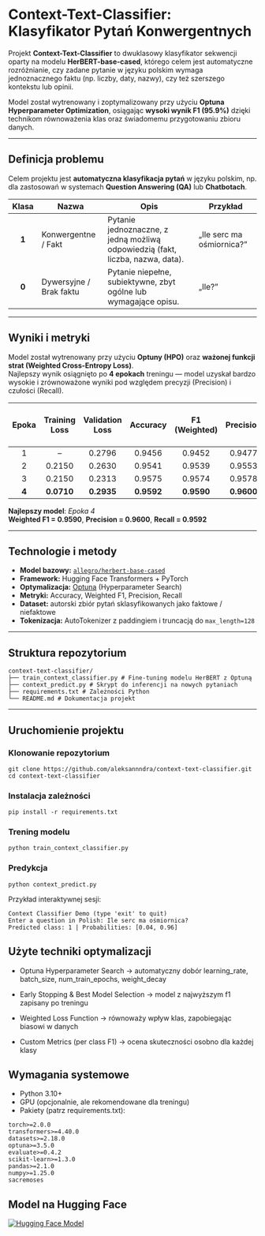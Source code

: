 # Context-Text-Classifier: Klasyfikator Pytań Konwergentnych

Projekt **Context-Text-Classifier** to dwuklasowy klasyfikator sekwencji oparty na modelu **HerBERT-base-cased**, którego celem jest automatyczne rozróżnianie, czy zadane pytanie w języku polskim wymaga jednoznacznego faktu (np. liczby, daty, nazwy), czy też szerszego kontekstu lub opinii.

Model został wytrenowany i zoptymalizowany przy użyciu **Optuna Hyperparameter Optimization**, osiągając **wysoki wynik F1 (95.9%)** dzięki technikom równoważenia klas oraz świadomemu przygotowaniu zbioru danych.

---

## Definicja problemu

Celem projektu jest **automatyczna klasyfikacja pytań** w języku polskim, np. dla zastosowań w systemach **Question Answering (QA)** lub **Chatbotach**.

| Klasa | Nazwa | Opis | Przykład |
|:---:|---|---|---|
| **1** | Konwergentne / Fakt | Pytanie jednoznaczne, z jedną możliwą odpowiedzią (fakt, liczba, nazwa, data). | „Ile serc ma ośmiornica?” |
| **0** | Dywersyjne / Brak faktu | Pytanie niepełne, subiektywne, zbyt ogólne lub wymagające opisu. | „Ile?” |

---

## Wyniki i metryki

Model został wytrenowany przy użyciu **Optuny (HPO)** oraz **ważonej funkcji strat (Weighted Cross-Entropy Loss)**.  
Najlepszy wynik osiągnięto po **4 epokach** treningu — model uzyskał bardzo wysokie i zrównoważone wyniki pod względem precyzji (Precision) i czułości (Recall).

| Epoka | Training Loss | Validation Loss | Accuracy | F1 (Weighted) | Precision | Recall | F1 Klasy 0 (Dywersyjne) | F1 Klasy 1 (Fakt) |
|:------:|:--------------:|:----------------:|:---------:|:--------------:|:----------:|:--------:|:----------------------:|:----------------:|
| 1 | – | 0.2796 | 0.9456 | 0.9452 | 0.9477 | 0.9456 | 0.9531 | 0.9352 |
| 2 | 0.2150 | 0.2630 | 0.9541 | 0.9539 | 0.9553 | 0.9541 | 0.9601 | 0.9459 |
| 3 | 0.2150 | 0.2313 | 0.9575 | 0.9574 | 0.9578 | 0.9575 | 0.9626 | 0.9507 |
| **4** | **0.0710** | **0.2935** | **0.9592** | **0.9590** | **0.9600** | **0.9592** | **0.9644** | **0.9522** |

**Najlepszy model**: *Epoka 4*  
**Weighted F1 = 0.9590**, **Precision = 0.9600**, **Recall = 0.9592**


---

## Technologie i metody

- **Model bazowy:** [`allegro/herbert-base-cased`](https://huggingface.co/allegro/herbert-base-cased)
- **Framework:** Hugging Face Transformers + PyTorch  
- **Optymalizacja:** [Optuna](https://optuna.org/) (Hyperparameter Search)
- **Metryki:** Accuracy, Weighted F1, Precision, Recall  
- **Dataset:** autorski zbiór pytań sklasyfikowanych jako faktowe / niefaktowe  
- **Tokenizacja:** AutoTokenizer z paddingiem i truncacją do `max_length=128`

---

## Struktura repozytorium
```
context-text-classifier/
├── train_context_classifier.py # Fine-tuning modelu HerBERT z Optuną
├── context_predict.py # Skrypt do inferencji na nowych pytaniach
├── requirements.txt # Zależności Python
└── README.md # Dokumentacja projekt
```

---

## Uruchomienie projektu

### Klonowanie repozytorium

```
git clone https://github.com/aleksannndra/context-text-classifier.git
cd context-text-classifier
```
### Instalacja zależności
```
pip install -r requirements.txt

```

### Trening modelu
```
python train_context_classifier.py

```

### Predykcja
```
python context_predict.py

```

Przykład interaktywnej sesji:
```
Context Classifier Demo (type 'exit' to quit)
Enter a question in Polish: Ile serc ma ośmiornica?
Predicted class: 1 | Probabilities: [0.04, 0.96]
```

## Użyte techniki optymalizacji
- Optuna Hyperparameter Search
→ automatyczny dobór learning_rate, batch_size, num_train_epochs, weight_decay

- Early Stopping & Best Model Selection
→ model z najwyższym f1 zapisany po treningu

- Weighted Loss Function
→ równoważy wpływ klas, zapobiegając biasowi w danych

- Custom Metrics (per class F1)
→ ocena skuteczności osobno dla każdej klasy

## Wymagania systemowe

- Python 3.10+
- GPU (opcjonalnie, ale rekomendowane dla treningu)
- Pakiety (patrz requirements.txt):
```
torch>=2.0.0
transformers>=4.40.0
datasets>=2.18.0
optuna>=3.5.0
evaluate>=0.4.2
scikit-learn>=1.3.0
pandas>=2.1.0
numpy>=1.25.0
sacremoses
```

## Model na Hugging Face
[![Hugging Face Model](https://img.shields.io/badge/HuggingFace-Model-yellow?logo=huggingface&logoColor=white)](https://huggingface.co/aleksannndra/context-text-classifier)
























